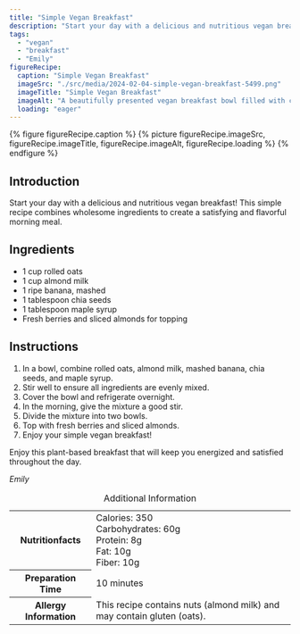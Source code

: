 ```yaml
---
title: "Simple Vegan Breakfast"
description: "Start your day with a delicious and nutritious vegan breakfast! This simple recipe combines wholesome ingredients to create a satisfying and flavorful morning meal."
tags:
  - "vegan"
  - "breakfast"
  - "Emily"
figureRecipe: 
  caption: "Simple Vegan Breakfast"
  imageSrc: "./src/media/2024-02-04-simple-vegan-breakfast-5499.png"
  imageTitle: "Simple Vegan Breakfast"
  imageAlt: "A beautifully presented vegan breakfast bowl filled with creamy rolled oats, almond milk, mashed banana, chia seeds, maple syrup, fresh berries, and sliced almonds."
  loading: "eager"
---
```


{% figure figureRecipe.caption %}
{% picture figureRecipe.imageSrc, figureRecipe.imageTitle, figureRecipe.imageAlt, figureRecipe.loading %}
{% endfigure %}

## Introduction

Start your day with a delicious and nutritious vegan breakfast! This simple recipe combines wholesome ingredients to create a satisfying and flavorful morning meal.

## Ingredients

- 1 cup rolled oats
- 1 cup almond milk
- 1 ripe banana, mashed
- 1 tablespoon chia seeds
- 1 tablespoon maple syrup
- Fresh berries and sliced almonds for topping

## Instructions

1. In a bowl, combine rolled oats, almond milk, mashed banana, chia seeds, and maple syrup.
2. Stir well to ensure all ingredients are evenly mixed.
3. Cover the bowl and refrigerate overnight.
4. In the morning, give the mixture a good stir.
5. Divide the mixture into two bowls.
6. Top with fresh berries and sliced almonds.
7. Enjoy your simple vegan breakfast!

Enjoy this plant-based breakfast that will keep you energized and satisfied throughout the day.

*Emily*

<table><caption class='sr-only'>Additional Information</caption><tr><th>Nutritionfacts</th><td>Calories: 350<br />
Carbohydrates: 60g<br />
Protein: 8g<br />
Fat: 10g<br />
Fiber: 10g&nbsp;</td></tr><tr><th>Preparation Time</th><td>10 minutes&nbsp;</td></tr><tr><th>Allergy Information</th><td>This recipe contains nuts (almond milk) and may contain gluten (oats).&nbsp;</td></tr></table>


